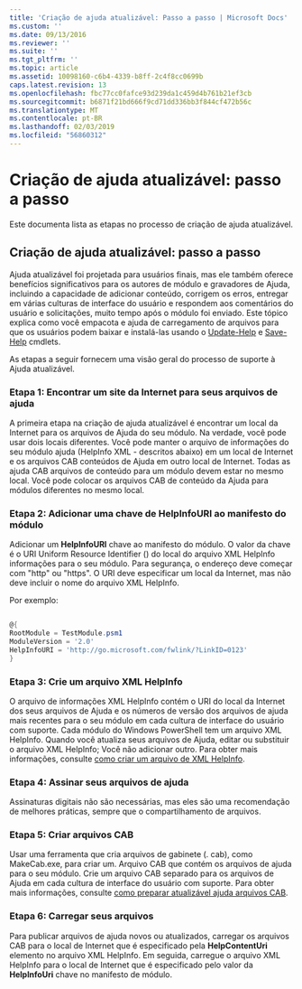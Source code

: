 ```yaml
---
title: 'Criação de ajuda atualizável: Passo a passo | Microsoft Docs'
ms.custom: ''
ms.date: 09/13/2016
ms.reviewer: ''
ms.suite: ''
ms.tgt_pltfrm: ''
ms.topic: article
ms.assetid: 10098160-c6b4-4339-b8ff-2c4f8cc0699b
caps.latest.revision: 13
ms.openlocfilehash: fbc77cc0fafce93d239da1c459d4b761b21ef3cb
ms.sourcegitcommit: b6871f21bd666f9cd71dd336bb3f844cf472b56c
ms.translationtype: MT
ms.contentlocale: pt-BR
ms.lasthandoff: 02/03/2019
ms.locfileid: "56860312"
---
```

# <a name="updatable-help-authoring-step-by-step"></a>Criação de ajuda atualizável: passo a passo

Este documenta lista as etapas no processo de criação de ajuda atualizável.

## <a name="authoring-updatable-help-step-by-step"></a>Criação de ajuda atualizável: passo a passo

Ajuda atualizável foi projetada para usuários finais, mas ele também oferece benefícios significativos para os autores de módulo e gravadores de Ajuda, incluindo a capacidade de adicionar conteúdo, corrigem os erros, entregar em várias culturas de interface do usuário e respondem aos comentários do usuário e solicitações, muito tempo após o módulo foi enviado. Este tópico explica como você empacota e ajuda de carregamento de arquivos para que os usuários podem baixar e instalá-las usando o [Update-Help](/powershell/module/Microsoft.PowerShell.Core/Update-Help) e [Save-Help](/powershell/module/Microsoft.PowerShell.Core/Save-Help) cmdlets.

As etapas a seguir fornecem uma visão geral do processo de suporte à Ajuda atualizável.

### <a name="step-1-find-an-internet-site-for-your-help-files"></a>Etapa 1: Encontrar um site da Internet para seus arquivos de ajuda

A primeira etapa na criação de ajuda atualizável é encontrar um local da Internet para os arquivos de Ajuda do seu módulo. Na verdade, você pode usar dois locais diferentes. Você pode manter o arquivo de informações do seu módulo ajuda (HelpInfo XML - descritos abaixo) em um local de Internet e os arquivos CAB conteúdos de Ajuda em outro local de Internet. Todas as ajuda CAB arquivos de conteúdo para um módulo devem estar no mesmo local. Você pode colocar os arquivos CAB de conteúdo da Ajuda para módulos diferentes no mesmo local.

### <a name="step-2-add-a-helpinfouri-key-to-your-module-manifest"></a>Etapa 2: Adicionar uma chave de HelpInfoURI ao manifesto do módulo

Adicionar um **HelpInfoURI** chave ao manifesto do módulo. O valor da chave é o URI Uniform Resource Identifier () do local do arquivo XML HelpInfo informações para o seu módulo. Para segurança, o endereço deve começar com "http" ou "https". O URI deve especificar um local da Internet, mas não deve incluir o nome do arquivo XML HelpInfo.

Por exemplo:

```powershell

@{
RootModule = TestModule.psm1
ModuleVersion = '2.0'
HelpInfoURI = 'http://go.microsoft.com/fwlink/?LinkID=0123'
}
```

### <a name="step-3-create-a-helpinfo-xml-file"></a>Etapa 3: Crie um arquivo XML HelpInfo

O arquivo de informações XML HelpInfo contém o URI do local da Internet dos seus arquivos de Ajuda e os números de versão dos arquivos de ajuda mais recentes para o seu módulo em cada cultura de interface do usuário com suporte. Cada módulo do Windows PowerShell tem um arquivo XML HelpInfo. Quando você atualiza seus arquivos de Ajuda, editar ou substituir o arquivo XML HelpInfo; Você não adicionar outro. Para obter mais informações, consulte [como criar um arquivo de XML HelpInfo](./how-to-create-a-helpinfo-xml-file.md).

### <a name="step-4-sign-your-help-files"></a>Etapa 4: Assinar seus arquivos de ajuda

Assinaturas digitais não são necessárias, mas eles são uma recomendação de melhores práticas, sempre que o compartilhamento de arquivos.

### <a name="step-5-create-cab-files"></a>Etapa 5: Criar arquivos CAB

Usar uma ferramenta que cria arquivos de gabinete (. cab), como MakeCab.exe, para criar um. Arquivo CAB que contém os arquivos de ajuda para o seu módulo. Crie um arquivo CAB separado para os arquivos de Ajuda em cada cultura de interface do usuário com suporte. Para obter mais informações, consulte [como preparar atualizável ajuda arquivos CAB](./how-to-prepare-updatable-help-cab-files.md).

### <a name="step-6-upload-your-files"></a>Etapa 6: Carregar seus arquivos

Para publicar arquivos de ajuda novos ou atualizados, carregar os arquivos CAB para o local de Internet que é especificado pela **HelpContentUri** elemento no arquivo XML HelpInfo. Em seguida, carregue o arquivo XML HelpInfo para o local de Internet que é especificado pelo valor da **HelpInfoUri** chave no manifesto de módulo.
